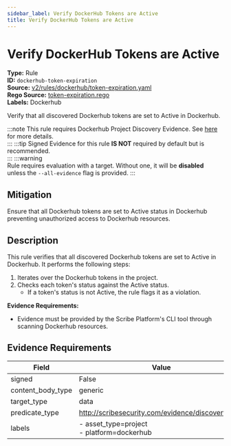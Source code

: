 ```yaml
---
sidebar_label: Verify DockerHub Tokens are Active
title: Verify DockerHub Tokens are Active
---  
```

# Verify DockerHub Tokens are Active  
**Type:** Rule  
**ID:** `dockerhub-token-expiration`  
**Source:** [v2/rules/dockerhub/token-expiration.yaml](https://github.com/scribe-public/sample-policies/blob/main/v2/rules/dockerhub/token-expiration.yaml)  
**Rego Source:** [token-expiration.rego](https://github.com/scribe-public/sample-policies/blob/main/v2/rules/dockerhub/token-expiration.rego)  
**Labels:** Dockerhub  

Verify that all discovered Dockerhub tokens are set to Active in Dockerhub.

:::note 
This rule requires Dockerhub Project Discovery Evidence. See [here](https://deploy-preview-299--scribe-security.netlify.app/docs/platforms/discover#dockerhub-discovery) for more details.  
::: 
:::tip 
Signed Evidence for this rule **IS NOT** required by default but is recommended.  
::: 
:::warning  
Rule requires evaluation with a target. Without one, it will be **disabled** unless the `--all-evidence` flag is provided.
::: 

## Mitigation  
Ensure that all Dockerhub tokens are set to Active status in Dockerhub preventing unauthorized access to Dockerhub resources.


## Description  
This rule verifies that all discovered Dockerhub tokens are set to Active in Dockerhub.
It performs the following steps:

1. Iterates over the Dockerhub tokens in the project.
2. Checks each token's status against the Active status.
   - If a token's status is not Active, the rule flags it as a violation.

**Evidence Requirements:**
- Evidence must be provided by the Scribe Platform's CLI tool through scanning Dockerhub resources.


## Evidence Requirements  
| Field | Value |
|-------|-------|
| signed | False |
| content_body_type | generic |
| target_type | data |
| predicate_type | http://scribesecurity.com/evidence/discovery/v0.1 |
| labels | - asset_type=project<br/>- platform=dockerhub |

